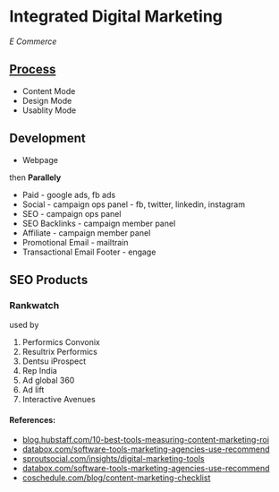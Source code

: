 # Integrated Digital Marketing
 _E Commerce_

## [Process](https://drive.google.com/file/d/1QcAnPZO51sMRZlRiYToSYKq821YZs082/view?usp=sharing)

- Content Mode
- Design Mode
- Usablity Mode 

## Development
- Webpage

then **Parallely**
- Paid - google ads, fb ads
- Social - campaign ops panel - fb, twitter, linkedin, instagram
- SEO - campaign ops panel
- SEO Backlinks - campaign member panel
- Affiliate - campaign member panel
- Promotional Email - mailtrain
- Transactional Email Footer - engage

## SEO Products

### Rankwatch

used by 

1. Performics Convonix
2. Resultrix Performics
3. Dentsu iProspect
4. Rep India
5. Ad global 360
6. Ad lift
7. Interactive Avenues



#### References:
- [blog.hubstaff.com/10-best-tools-measuring-content-marketing-roi](https://blog.hubstaff.com/10-best-tools-measuring-content-marketing-roi/)
- [databox.com/software-tools-marketing-agencies-use-recommend](https://databox.com/software-tools-marketing-agencies-use-recommend)
- [sproutsocial.com/insights/digital-marketing-tools](https://sproutsocial.com/insights/digital-marketing-tools/)
- [databox.com/software-tools-marketing-agencies-use-recommend](https://databox.com/software-tools-marketing-agencies-use-recommend)
- [coschedule.com/blog/content-marketing-checklist](https://coschedule.com/blog/content-marketing-checklist/)

